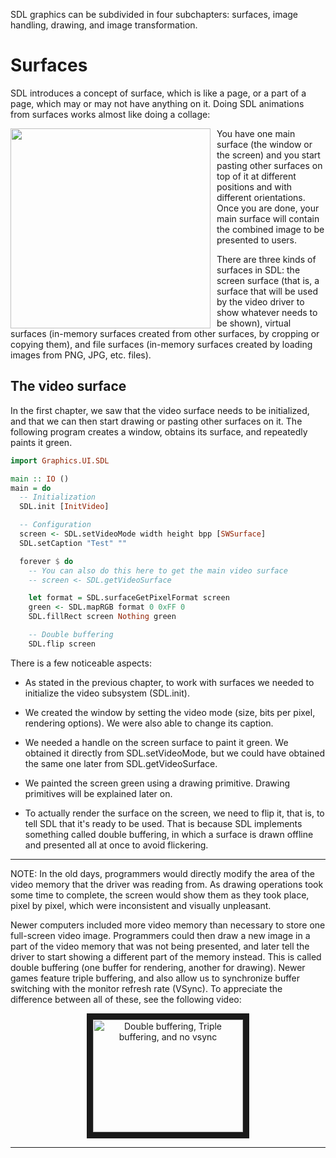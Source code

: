 SDL graphics can be subdivided in four subchapters: surfaces, image handling,
drawing, and image transformation.

# Surfaces

SDL introduces a concept of surface, which is like a page, or a part of a page,
which may or may not have anything on it. Doing SDL animations from surfaces
works almost like doing a collage:

<img align="left" src="http://orig14.deviantart.net/78e3/f/2007/266/9/9/magazine_collage_by_lizlovespink.jpg" width="320" style="margin-right: 10px">

<div style="margin-left: 5px;">
You have one main surface (the window or the screen) and you start pasting
other surfaces on top of it at different positions and with different
orientations. Once you are done, your main surface will contain the combined
image to be presented to users.
</div>

There are three kinds of surfaces in SDL: the screen surface (that is, a
surface that will be used by the video driver to show whatever needs to be
shown), virtual surfaces (in-memory surfaces created from other surfaces, by
cropping or copying them), and file surfaces (in-memory surfaces created by
loading images from PNG, JPG, etc. files).

## The video surface

In the first chapter, we saw that the video surface needs to be initialized,
and that we can then start drawing or pasting other surfaces on it.  The
following program creates a window, obtains its surface, and repeatedly paints
it green.

``` haskell
import Graphics.UI.SDL

main :: IO ()
main = do
  -- Initialization
  SDL.init [InitVideo]

  -- Configuration
  screen <- SDL.setVideoMode width height bpp [SWSurface]
  SDL.setCaption "Test" ""

  forever $ do
    -- You can also do this here to get the main video surface
    -- screen <- SDL.getVideoSurface

    let format = SDL.surfaceGetPixelFormat screen
    green <- SDL.mapRGB format 0 0xFF 0
    SDL.fillRect screen Nothing green

    -- Double buffering
    SDL.flip screen
```

There is a few noticeable aspects:

* As stated in the previous chapter, to work with surfaces we needed
to initialize the video subsystem (SDL.init).

* We created the window by setting the video mode (size, bits per pixel,
  rendering options). We were also able to change its caption.

* We needed a handle on the screen surface to paint it green.
We obtained it directly from SDL.setVideoMode, but we could
have obtained the same one later from SDL.getVideoSurface.

* We painted the screen green using a drawing primitive. Drawing
primitives will be explained later on.

* To actually render the surface on the screen, we need to flip it,
that is, to tell SDL that it's ready to be used. That is because
SDL implements something called double buffering, in which
a surface is drawn offline and presented all at once to avoid
flickering.

---

NOTE: In the old days, programmers would directly modify the area of the video
memory that the driver was reading from. As drawing operations took some time
to complete, the screen would show them as they took place, pixel by pixel,
which were inconsistent and visually unpleasant.

Newer computers included more video memory than
necessary to store one full-screen video image. Programmers could
then draw a new image in a part of the video memory that was not being
presented, and later tell the driver to start showing a different part of the
memory instead. This is called double buffering (one buffer
for rendering, another for drawing). Newer games feature triple buffering, and
also allow us to synchronize buffer switching with the monitor refresh rate
(VSync). To appreciate the difference between all of these, see the following
video:

<p align="center">
<a href="http://www.youtube.com/watch?feature=player_embedded&v=ekl9zR-T_6U"
target="_blank"><img src="http://img.youtube.com/vi/ekl9zR-T_6U/0.jpg"
alt="Double buffering, Triple buffering, and no vsync" width="240" height="180"
border="10" /></a>
</p>

---
